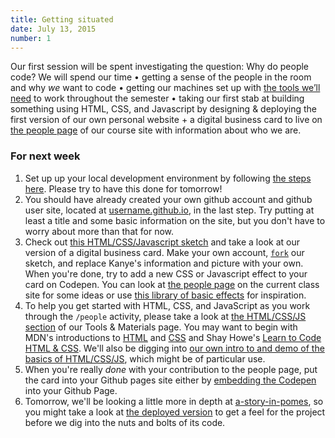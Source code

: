 ```yaml
---
title: Getting situated
date: July 13, 2015
number: 1
---
```

Our first session will be spent investigating the question: Why do people code? We will spend our time • getting a sense of the people in the room and why *we* want to code • getting our machines set up with [the tools we’ll need](tools-and-materials) to work throughout the semester • taking our first stab at building something using HTML, CSS, and Javascript by designing & deploying the first version of our own personal website + a digital business card to live on [the people page](people) of our course site with information about who we are.


### For next week

1. Set up up your local development environment by following [the steps here](https://dgmds15.github.io/tools-and-materials).  Please try to have this done for tomorrow!
2. You should have already created your own github account and github user site, located at [username.github.io](), in the last step.  Try putting at least a title and some basic information on the site, but you don't have to worry about more than that for now.  
3. Check out [this HTML/CSS/Javascript sketch](http://codepen.io/duffles/pen/EjQLzy) and take a look at our version of a digital business card.  Make your own account, [`fork`](https://help.github.com/articles/fork-a-repo/) our sketch, and replace Kanye's information and picture with your own.  When you're done, try to add a new CSS or Javascript effect to your card on Codepen.  You can look at [the people page](http://dgmds15.github.io/people) on the current class site for some ideas or use [this library of basic effects](https://gist.github.com/aresnick/8e881e01245989794c5e) for inspiration.
4. To help you get started with HTML, CSS, and JavaScript as you work through the `/people` activity, please take a look at [the HTML/CSS/JS section](javascript-html-and-css-references) of our Tools &amp; Materials page.  You may want to begin with  MDN's introductions to [HTML](https://developer.mozilla.org/en-US/Learn/HTML) and [CSS](https://developer.mozilla.org/en-US/Learn/CSS) and Shay Howe's [Learn to Code HTML & CSS](http://learn.shayhowe.com/html-css/).  We'll also be digging into [our own intro to and demo of the basics of HTML/CSS/JS](https://github.com/dgmde15/HTML.CSS.JS-Intro), which might be of particular use.
5. When you're really *done* with your contribution to the people page, put the card into your Github pages site either by [embedding the Codepen](https://blog.codepen.io/documentation/features/embedded-pens/) into your Github Page.
6. Tomorrow, we'll be looking a little more in depth at [a-story-in-pomes](https://github.com/dgmds15/a-story-in-pomes), so you might take a look at [the deployed version](http://dgmds15.github.io/a-story-in-pomes/) to get a feel for the project before we dig into the nuts and bolts of its code.
